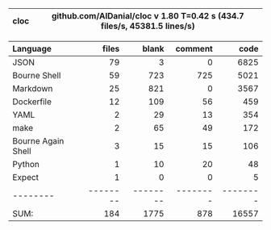 
cloc|github.com/AlDanial/cloc v 1.80  T=0.42 s (434.7 files/s, 45381.5 lines/s)
--- | ---

Language|files|blank|comment|code
:-------|-------:|-------:|-------:|-------:
JSON|79|3|0|6825
Bourne Shell|59|723|725|5021
Markdown|25|821|0|3567
Dockerfile|12|109|56|459
YAML|2|29|13|354
make|2|65|49|172
Bourne Again Shell|3|15|15|106
Python|1|10|20|48
Expect|1|0|0|5
--------|--------|--------|--------|--------
SUM:|184|1775|878|16557
